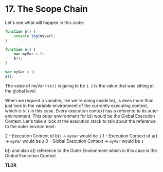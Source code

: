 # 17. The Scope Chain

Let's see what will happen in this code:

```js
function b() {
    console.log(myVar);
}

function a() {
    var myVar = 2;
    b();
}

var myVar = 1;
a();
```

The value of myVar in `b()` is going to be `1`. `1` Is the value that was sitting at the global level.

When we request a variable, like we're doing inside b(), js does more than just look in the variable environment of the currently executing context, which is `b()` in this case. Every execution context has a referente to its outer environment. This outer environment for b() would be the Global Execution Context. Let's take a look at the execution stack to talk about the reference to the outer environment:

2 - Execution Context of b() -> `myVar` would be `1`
1 - Execution Context of a() -> `myVar` would be `2`
0 - Global Execution Context -> `myVar` would be `1`

b() and also a() reference to the Outer Environment which in this case is the Global Execution Context

**TLDR**: 

